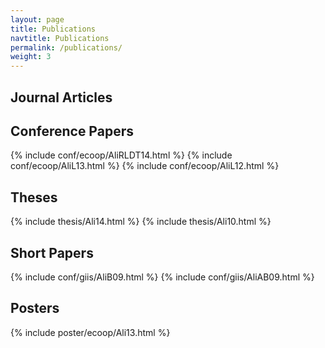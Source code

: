 ```yaml
---
layout: page
title: Publications
navtitle: Publications
permalink: /publications/
weight: 3
---
```


<h2>Journal Articles</h2>


<h2>Conference Papers</h2>
{% include conf/ecoop/AliRLDT14.html %}
{% include conf/ecoop/AliL13.html %}
{% include conf/ecoop/AliL12.html %}

<h2>Theses</h2>
{% include thesis/Ali14.html %}
{% include thesis/Ali10.html %}

<h2>Short Papers</h2>
{% include conf/giis/AliB09.html %}
{% include conf/giis/AliAB09.html %}

<h2>Posters</h2>
{% include poster/ecoop/Ali13.html %}